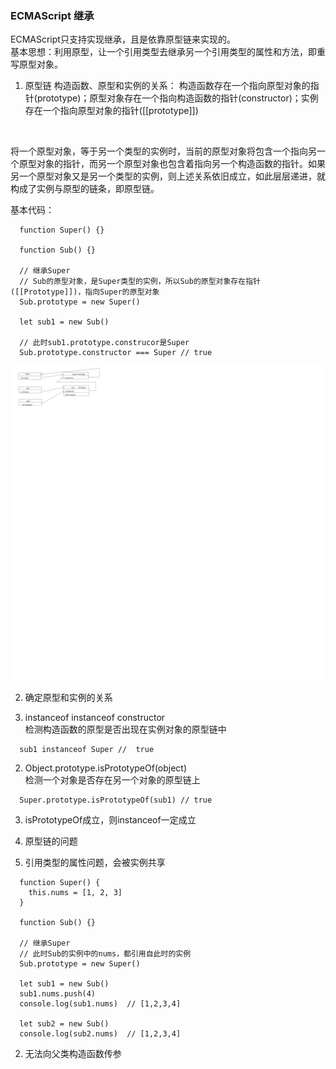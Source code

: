 ### ECMAScript 继承
  ECMAScript只支持实现继承，且是依靠原型链来实现的。 <br>
  基本思想：利用原型，让一个引用类型去继承另一个引用类型的属性和方法，即重写原型对象。

1. 原型链
  构造函数、原型和实例的关系：
    构造函数存在一个指向原型对象的指针(prototype)；原型对象存在一个指向构造函数的指针(constructor)；实例存在一个指向原型对象的指针(\[\[prototype\]\])
  <br>

  将一个原型对象，等于另一个类型的实例时，当前的原型对象将包含一个指向另一个原型对象的指针，而另一个原型对象也包含着指向另一个构造函数的指针。如果另一个原型对象又是另一个类型的实例，则上述关系依旧成立，如此层层递进，就构成了实例与原型的链条，即原型链。
  <br>

  基本代码：
```
  function Super() {}

  function Sub() {}

  // 继承Super
  // Sub的原型对象，是Super类型的实例，所以Sub的原型对象存在指针([[Prototype]])，指向Super的原型对象
  Sub.prototype = new Super()

  let sub1 = new Sub()

  // 此时sub1.prototype.construcor是Super
  Sub.prototype.constructor === Super // true
```
![inheritInstance](../imgs/inheritInstance.png)

2. 确定原型和实例的关系

  1. instanceof instanceof constructor<br>
    检测构造函数的原型是否出现在实例对象的原型链中
```
  sub1 instanceof Super //  true
```
    

  2. Object.prototype.isPrototypeOf(object)<br>
    检测一个对象是否存在另一个对象的原型链上
```
  Super.prototype.isPrototypeOf(sub1) // true
```

  3. isPrototypeOf成立，则instanceof一定成立


3. 原型链的问题
  1. 引用类型的属性问题，会被实例共享
```
  function Super() {
    this.nums = [1, 2, 3]
  }

  function Sub() {}

  // 继承Super
  // 此时Sub的实例中的nums，都引用自此时的实例
  Sub.prototype = new Super()

  let sub1 = new Sub()
  sub1.nums.push(4)
  console.log(sub1.nums)  // [1,2,3,4]

  let sub2 = new Sub()
  console.log(sub2.nums)  // [1,2,3,4]

```

  2. 无法向父类构造函数传参